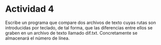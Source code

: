 # Actividad 4

Escribe un programa que compare dos archivos de texto cuyas rutas son introducidas por teclado, de tal forma, que las diferencias entre ellos se graben en un archivo de texto llamado dif.txt. Concretamente se almacenará el número de línea.
